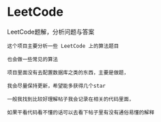 # LeetCode
LeetCode题解，分析问题与答案

```
这个项目主要分析一些 LeetCode 上的算法题目

也会做一些常见的算法

项目里面没有去配置数据库之类的东西，主要是做题，

我会尽量保持更新，希望能多获得几个star

一般我找到比较好理解帖子我会记录在相关的代码里面，

如果干看代码看不懂的话可以去看下帖子里有没有通俗易懂的解释



```
